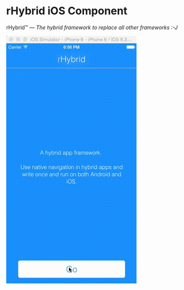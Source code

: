 # rHybrid iOS Component

rHybrid™ — *The hybrid framework to replace all other frameworks :-J*

![alt tag](demo.gif)
